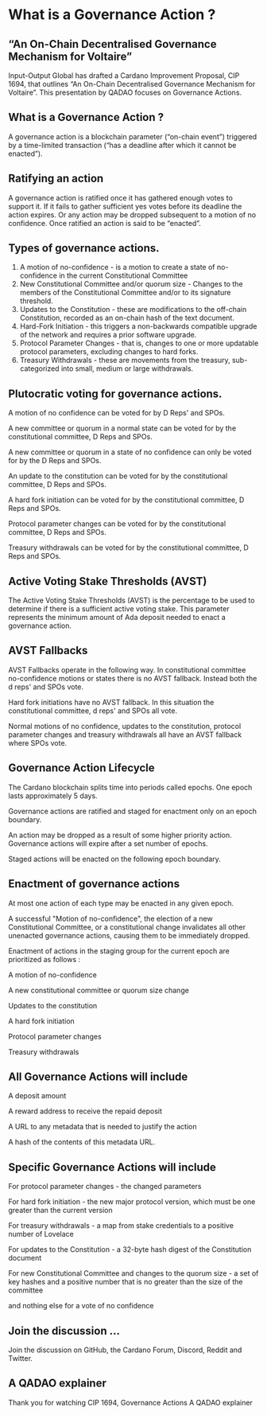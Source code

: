 # What is a Governance Action ?



## “An On-Chain Decentralised Governance Mechanism for Voltaire”

Input-Output Global has drafted a Cardano Improvement Proposal, CIP 1694, that outlines “An On-Chain Decentralised Governance Mechanism for Voltaire”. This presentation by QADAO focuses on Governance Actions.

## What is a Governance Action ?

A governance action is a blockchain parameter (“on-chain event”) triggered by a time-limited transaction (“has a deadline after which it cannot be enacted”).

## Ratifying an action

A governance action is ratified once it has gathered enough votes to support it. If it fails to gather sufficient yes votes before its deadline the action expires. Or any action may be dropped subsequent to a motion of no confidence. Once ratified an action is said to be “enacted”.

## Types of governance actions.

1. A motion of no-confidence - is a motion to create a state of no-confidence in the current Constitutional Committee
2. New Constitutional Committee and/or quorum size - Changes to the members of the Constitutional Committee and/or to its signature threshold.
3. Updates to the Constitution - these are modifications to the off-chain Constitution, recorded as an on-chain hash of the text document.
4. Hard-Fork Initiation - this triggers a non-backwards compatible upgrade of the network and requires a prior software upgrade.
5. Protocol Parameter Changes - that is, changes to one or more updatable protocol parameters, excluding changes to hard forks.
6. Treasury Withdrawals - these are movements from the treasury, sub-categorized into small, medium or large withdrawals.

## Plutocratic voting for governance actions.&#x20;

A motion of no confidence can be voted for by D Reps' and SPOs.&#x20;

A new committee or quorum in a normal state can be voted for by the constitutional committee, D Reps and SPOs.

A new committee or quorum in a state of no confidence can only be voted for by the D Reps and SPOs.

An update to the constitution can be voted for by the constitutional committee, D Reps and SPOs.&#x20;

A hard fork initiation can be voted for by the constitutional committee, D Reps and SPOs.

Protocol parameter changes can be voted for by the constitutional committee, D Reps and SPOs.&#x20;

Treasury withdrawals can be voted for by the constitutional committee, D Reps and SPOs.

## Active Voting Stake Thresholds (AVST)

The Active Voting Stake Thresholds (AVST) is the percentage to be used to determine if there is a sufficient active voting stake. This parameter represents the minimum amount of Ada deposit needed to enact a governance action.

## AVST Fallbacks

AVST Fallbacks operate in the following way. In constitutional committee no-confidence motions or states there is no AVST fallback. Instead both the d reps' and SPOs vote.

Hard fork initiations have no AVST fallback. In this situation the constitutional committee, d reps' and SPOs all vote.

Normal motions of no confidence, updates to the constitution, protocol parameter changes and treasury withdrawals all have an AVST fallback where SPOs vote.

## Governance Action Lifecycle

The Cardano blockchain splits time into periods called epochs. One epoch lasts approximately 5 days.&#x20;

Governance actions are ratified and staged for enactment only on an epoch boundary.

An action may be dropped as a result of some higher priority action. Governance actions will expire after a set number of epochs.&#x20;

Staged actions will be enacted on the following epoch boundary.

## Enactment of governance actions

At most one action of each type may be enacted in any given epoch.&#x20;

A successful "Motion of no-confidence", the election of a new Constitutional Committee, or a constitutional change invalidates all other unenacted governance actions, causing them to be immediately dropped.

Enactment of actions in the staging group for the current epoch are prioritized as follows :&#x20;

A motion of no-confidence

A new constitutional committee or quorum size change

Updates to the constitution

A hard fork initiation

Protocol parameter changes

Treasury withdrawals

## All Governance Actions will include

A deposit amount

A reward address to receive the repaid deposit

A URL to any metadata that is needed to justify the action

A hash of the contents of this metadata URL.

## Specific Governance Actions will include

For protocol parameter changes - the changed parameters&#x20;

For hard fork initiation - the new major protocol version, which must be one greater than the current version&#x20;

For treasury withdrawals - a map from stake credentials to a positive number of Lovelace&#x20;

For updates to the Constitution - a 32-byte hash digest of the Constitution document

For new Constitutional Committee and changes to the quorum size - a set of key hashes and a positive number that is no greater than the size of the committee

and nothing else for a vote of no confidence

## Join the discussion ...

Join the discussion on GitHub, the Cardano Forum, Discord, Reddit and Twitter.

## A QADAO explainer

Thank you for watching CIP 1694, Governance Actions A QADAO explainer
